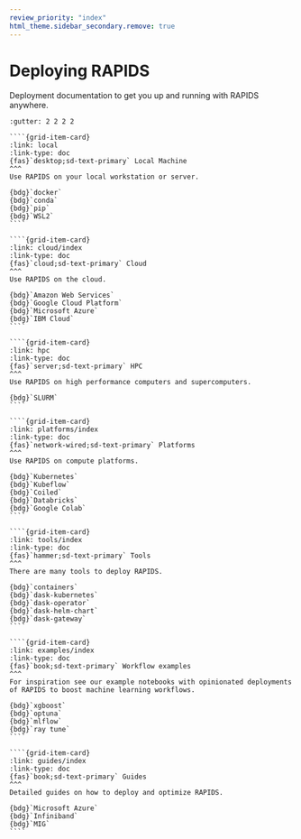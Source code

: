 ```yaml
---
review_priority: "index"
html_theme.sidebar_secondary.remove: true
---
```


# Deploying RAPIDS

Deployment documentation to get you up and running with RAPIDS anywhere.

`````{gridtoctree} 1 2 2 3
:gutter: 2 2 2 2

````{grid-item-card}
:link: local
:link-type: doc
{fas}`desktop;sd-text-primary` Local Machine
^^^
Use RAPIDS on your local workstation or server.

{bdg}`docker`
{bdg}`conda`
{bdg}`pip`
{bdg}`WSL2`
````

````{grid-item-card}
:link: cloud/index
:link-type: doc
{fas}`cloud;sd-text-primary` Cloud
^^^
Use RAPIDS on the cloud.

{bdg}`Amazon Web Services`
{bdg}`Google Cloud Platform`
{bdg}`Microsoft Azure`
{bdg}`IBM Cloud`
````

````{grid-item-card}
:link: hpc
:link-type: doc
{fas}`server;sd-text-primary` HPC
^^^
Use RAPIDS on high performance computers and supercomputers.

{bdg}`SLURM`
````

````{grid-item-card}
:link: platforms/index
:link-type: doc
{fas}`network-wired;sd-text-primary` Platforms
^^^
Use RAPIDS on compute platforms.

{bdg}`Kubernetes`
{bdg}`Kubeflow`
{bdg}`Coiled`
{bdg}`Databricks`
{bdg}`Google Colab`
````

````{grid-item-card}
:link: tools/index
:link-type: doc
{fas}`hammer;sd-text-primary` Tools
^^^
There are many tools to deploy RAPIDS.

{bdg}`containers`
{bdg}`dask-kubernetes`
{bdg}`dask-operator`
{bdg}`dask-helm-chart`
{bdg}`dask-gateway`
````

````{grid-item-card}
:link: examples/index
:link-type: doc
{fas}`book;sd-text-primary` Workflow examples
^^^
For inspiration see our example notebooks with opinionated deployments of RAPIDS to boost machine learning workflows.

{bdg}`xgboost`
{bdg}`optuna`
{bdg}`mlflow`
{bdg}`ray tune`
````

````{grid-item-card}
:link: guides/index
:link-type: doc
{fas}`book;sd-text-primary` Guides
^^^
Detailed guides on how to deploy and optimize RAPIDS.

{bdg}`Microsoft Azure`
{bdg}`Infiniband`
{bdg}`MIG`
````
`````
